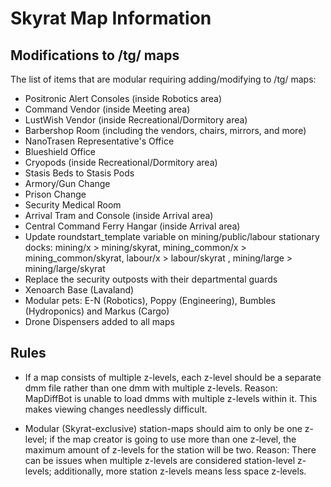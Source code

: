# Skyrat Map Information

## Modifications to /tg/ maps

The list of items that are modular requiring adding/modifying to /tg/ maps:

- Positronic Alert Consoles (inside Robotics area)
- Command Vendor (inside Meeting area)
- LustWish Vendor (inside Recreational/Dormitory area)
- Barbershop Room (including the vendors, chairs, mirrors, and more)
- NanoTrasen Representative's Office
- Blueshield Office
- Cryopods (inside Recreational/Dormitory area)
- Stasis Beds to Stasis Pods
- Armory/Gun Change
- Prison Change
- Security Medical Room
- Arrival Tram and Console (inside Arrival area)
- Central Command Ferry Hangar (inside Arrival area)
- Update roundstart_template variable on mining/public/labour stationary docks: mining/x > mining/skyrat, mining_common/x > mining_common/skyrat, labour/x > labour/skyrat , mining/large > mining/large/skyrat
- Replace the security outposts with their departmental guards
- Xenoarch Base (Lavaland)
- Modular pets: E-N (Robotics), Poppy (Engineering), Bumbles (Hydroponics) and Markus (Cargo)
- Drone Dispensers added to all maps

## Rules

- If a map consists of multiple z-levels, each z-level should be a separate dmm file rather than one dmm with multiple z-levels.
Reason: MapDiffBot is unable to load dmms with multiple z-levels within it. This makes viewing changes needlessly difficult.

- Modular (Skyrat-exclusive) station-maps should aim to only be one z-level; if the map creator is going to use more than one z-level, the maximum amount of z-levels for the station will be two.
Reason: There can be issues when multiple z-levels are considered station-level z-levels; additionally, more station z-levels means less space z-levels.
